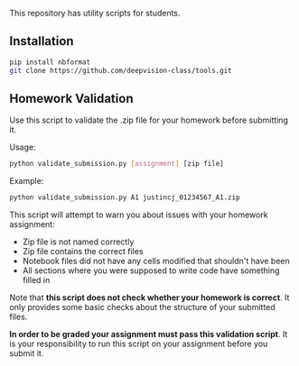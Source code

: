 This repository has utility scripts for students.

## Installation

```bash
pip install nbformat
git clone https://github.com/deepvision-class/tools.git
```

## Homework Validation
Use this script to validate the .zip file for your homework before submitting it.

Usage:
```bash
python validate_submission.py [assignment] [zip file]
```

Example:
```bash
python validate_submission.py A1 justincj_01234567_A1.zip
```

This script will attempt to warn you about issues with your homework assignment:
- Zip file is not named correctly
- Zip file contains the correct files
- Notebook files did not have any cells modified that shouldn't have been
- All sections where you were supposed to write code have something filled in

Note that **this script does not check whether your homework is correct**.
It only provides some basic checks about the structure of your submitted files.

**In order to be graded your assignment must pass this validation script**.
It is your responsibility to run this script on your assignment before you submit it.
